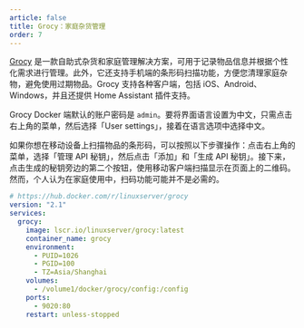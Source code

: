 ```yaml
---
article: false
title: Grocy：家庭杂货管理
order: 7
---
```


[Grocy](https://grocy.info/) 是一款自助式杂货和家庭管理解决方案，可用于记录物品信息并根据个性化需求进行管理。此外，它还支持手机端的条形码扫描功能，方便您清理家庭杂物，避免使用过期物品。Grocy 支持各种客户端，包括 iOS、Android、Windows，并且还提供 Home Assistant 插件支持。

Grocy Docker 端默认的账户密码是 `admin`。要将界面语言设置为中文，只需点击右上角的菜单，然后选择「User settings」，接着在语言选项中选择中文。

如果你想在移动设备上扫描物品的条形码，可以按照以下步骤操作：点击右上角的菜单，选择「管理 API 秘钥」，然后点击「添加」和「生成 API 秘钥」。接下来，点击生成的秘钥旁边的第二个按钮，使用移动客户端扫描显示在页面上的二维码。然而，个人认为在家庭使用中，扫码功能可能并不是必需的。

```yml
# https://hub.docker.com/r/linuxserver/grocy
version: "2.1"
services:
  grocy:
    image: lscr.io/linuxserver/grocy:latest
    container_name: grocy
    environment:
      - PUID=1026
      - PGID=100
      - TZ=Asia/Shanghai
    volumes:
      - /volume1/docker/grocy/config:/config
    ports:
      - 9020:80
    restart: unless-stopped
```
